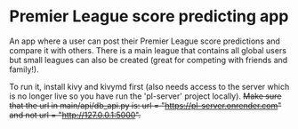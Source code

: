 # Premier League score predicting app

An app where a user can post their Premier League score predictions and compare it with others. There is a main league that contains all global users but small leagues can also be created (great for competing with friends and family!).

To run it, install kivy and kivymd first (also needs access to the server which is no longer live so you have run the 'pl-server' project locally). ~~Make sure that the url in main/api/db_api.py is: url = "https://pl-server.onrender.com" and not url = "http://127.0.0.1:5000".~~
